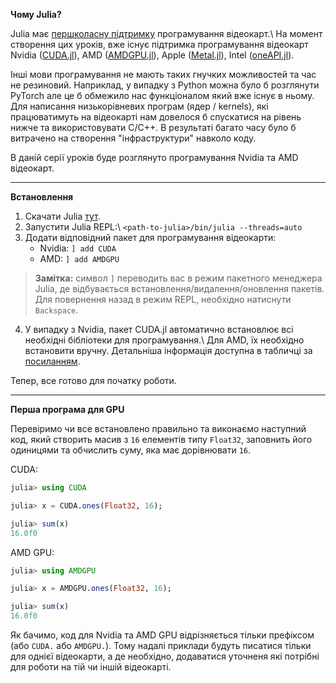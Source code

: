 **Чому Julia?**

Julia має [першколасну підтримку](https://juliagpu.org/) програмування відеокарт.\\
На момент створення цих уроків, вже існує підтримка програмування відеокарт
Nvidia ([CUDA.jl](https://github.com/JuliaGPU/CUDA.jl)),
AMD ([AMDGPU.jl](https://github.com/JuliaGPU/AMDGPU.jl)),
Apple ([Metal.jl](https://github.com/JuliaGPU/Metal.jl)),
Intel ([oneAPI.jl](https://github.com/JuliaGPU/oneAPI.jl)).

Інші мови програмування не мають таких гнучких можливостей та час не резиновий.
Наприклад, у випадку з Python можна було б розглянути PyTorch але це б
обмежило нас функціоналом який вже існує в ньому.
Для написання низькорівневих програм (ядер / kernels), які працюватимуть
на відеокарті нам довелося б спускатися на рівень нижче та використовувати С/C++.
В результаті багато часу було б витрачено на створення "інфраструктури"
навколо коду.

В даній серії уроків буде розглянуто програмування Nvidia та AMD відеокарт.

---

**Встановлення**

1. Cкачати Julia [тут](https://julialang.org/downloads/#current_stable_release).
2. Запустити Julia REPL:\\
    `<path-to-julia>/bin/julia --threads=auto`
3. Додати відповідний пакет для програмування відеокарти:
    - Nvidia: `] add CUDA`
    - AMD: `] add AMDGPU`

> **Замітка:**
> символ `]` переводить вас в режим пакетного менеджера Julia,
> де відбувається встановлення/видалення/оновлення пакетів.
> Для повернення назад в режим REPL, необхідно натиснути `Backspace`.

4. У випадку з Nvidia, пакет CUDA.jl автоматично встановлює всі
    необхідні бібліотеки для програмування.\\
    Для AMD, їх необхідно встановити вручну.
    Детальніша інформація доступна в табличці за
    [посиланням](https://amdgpu.juliagpu.org/dev/#Requirements).

Тепер, все готово для початку роботи.

---

**Перша програма для GPU**

Перевіримо чи все встановлено правильно та виконаємо наступний код,
який створить масив з `16` елементів типу `Float32`, заповнить його одиницями
та обчислить суму, яка має дорівнювати `16`.

CUDA:

```julia
julia> using CUDA

julia> x = CUDA.ones(Float32, 16);

julia> sum(x)
16.0f0
```

AMD GPU:

```julia
julia> using AMDGPU

julia> x = AMDGPU.ones(Float32, 16);

julia> sum(x)
16.0f0
```

Як бачимо, код для Nvidia та AMD GPU відрізняється тільки префіксом
(або `CUDA.` або `AMDGPU.`).
Тому надалі приклади будуть писатися тільки для однієї відеокарти,
а де необхідно, додаватися уточненя які потрібні для роботи
на тій чи іншій відеокарті.
